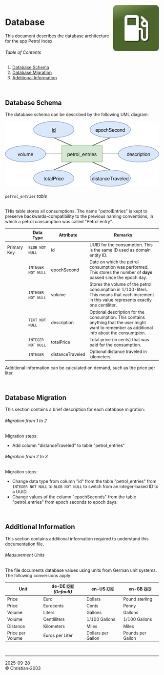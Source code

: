 <img src="../img/icon.png" height="150" align="right">

# Database
This document describes the database architecture for the app Petrol Index.


###### Table of Contents
1. [Database Schema](#database-schema)
2. [Database Migration](#database-migration)
3. [Additional Information](#additional-information)

<br/>

## Database Schema
The database schema can be described by the following UML diagram:

![](../img/development/database_scheme.drawio.svg)

###### `petrol_entries` table
THis table stores all consumptions. The name "petrolEntries" is kept to preserve backwards-compatibility to the previous naming conventions, in which a petrol consumption was called "Petrol entry".

&nbsp; | Data Type | Attribute | Remarks
--- | --- | --- | ---
Primary Key | `BLOB NOT NULL` | id | UUID for the consumption. This is the same ID used as domain entity ID.
&nbsp; | `INTEGER NOT NULL` | epochSecond | Date on which the petrol consumption was performed. This stores the number of **days** passed since the epoch day.
&nbsp; | `INTEGER NOT NULL` | volume | Stores the volume of the petrol consumption in 1/100-liters. This means that each increment in this value represents exactly one centiliter.
&nbsp; | `TEXT NOT NULL` | description | Optional description for the consumption. This contains anything that the user might want to remember as additional info about the consumtpion.
&nbsp; | `INTEGER NOT NULL` | totalPrice | Total price (in cents) that was paid for the consumption.
&nbsp; | `INTEGER` | distanceTraveled | Optional distance traveled in kilometers.

Additional information can be calculated on demand, such as the price per liter.

<br/>

## Database Migration
This section contains a brief description for each database migration:

###### Migration from 1 to 2
Migration steps:
* Add column "distanceTraveled" to table "petrol_entries"

###### Migration from 2 to 3
Migration steps:
* Change data type from column "id" from the table "petrol_entries" from `INTEGER NOT NULL` to `BLOB NOT NULL` to switch from an integer-based ID to a UUID.
* Change values of the column "epochSeconds" from the table "petrol_entries" from epoch seconds to epoch days.

<br/>

## Additional Information
This section contains additional information required to understand this documentation file.

###### Measurement Units
The file documents database values using units from German unit systems. The following conversions apply:

Unit | de-DE :de: _(Default)_ | en-US :us: | en-GB :gb:
--- | --- | --- | ---
Price | Euro | Dollars | Pound sterling
Price | Eurocents | Cents | Penny
Volume | Liters | Gallons | Gallons
Volume | Centliliters | 1/100 Gallons | 1/100 Gallons
Distance | Kilometers | Miles | Miles
Price per Volume | Euros per Liter | Dollars per Gallon | Pounds per Gallon

<br/>

***

2025-09-28  
&copy; Christian-2003
